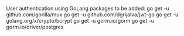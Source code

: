 User authentication using GoLang
packages to be added:
 go get -u github.com/gorilla/mux
 go get -u github.com/dgrijalva/jwt-go
 go get -u golang.org/x/crypto/bcrypt
 go get -u gorm.io/gorm
 go get -u gorm.io/driver/postgres
